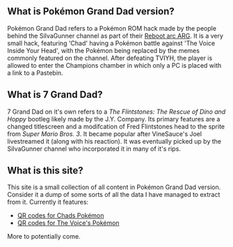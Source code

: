 ## What is Pokémon Grand Dad version?
Pokémon Grand Dad refers to a Pokémon ROM hack made by the people behind the SiIvaGunner channel as part of their [Reboot arc ARG](https://www.reddit.com/r/GiIvaSunner/comments/4s8w0p/summary_of_the_reboot_for_those_who_are_confused/). It is a very small hack, featuring 'Chad' having a Pokémon battle against 'The Voice Inside Your Head', with the Pokémon being replaced by the memes commonly featured on the channel. After defeating TVIYH, the player is allowed to enter the Champions chamber in which only a PC is placed with a link to a Pastebin.

## What is 7 Grand Dad?
7 Grand Dad on it's own refers to a _The Flintstones: The Rescue of Dino and Hoppy_ bootleg likely made by the J.Y. Company. Its primary features are a changed titlescreen and a modifcation of Fred Flintstones head to the sprite from _Super Mario Bros. 3_. It became popular after VineSauce's Joel livestreamed it (along with his reaction). It was eventually picked up by the SiIvaGunner channel who incorporated it in many of it's rips.

## What is this site?
This site is a small collection of all content in Pokémon Grand Dad version. Consider it a dump of some sorts of all the data I have managed to extract from it. Currently it features:

- [QR codes for Chads Pokémon](qrchad.html)
- [QR codes for The Voice's Pokémon](qrvoice.html)

More to potentially come.
